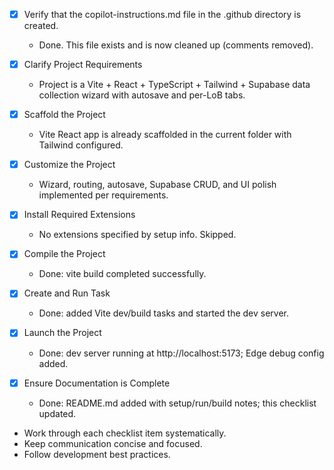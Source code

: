 - [x] Verify that the copilot-instructions.md file in the .github directory is created.
	- Done. This file exists and is now cleaned up (comments removed).

- [x] Clarify Project Requirements
	- Project is a Vite + React + TypeScript + Tailwind + Supabase data collection wizard with autosave and per-LoB tabs.

- [x] Scaffold the Project
	- Vite React app is already scaffolded in the current folder with Tailwind configured.

- [x] Customize the Project
	- Wizard, routing, autosave, Supabase CRUD, and UI polish implemented per requirements.

- [x] Install Required Extensions
	- No extensions specified by setup info. Skipped.

- [x] Compile the Project
	- Done: vite build completed successfully.

- [x] Create and Run Task
	- Done: added Vite dev/build tasks and started the dev server.

- [x] Launch the Project
	- Done: dev server running at http://localhost:5173; Edge debug config added.

- [x] Ensure Documentation is Complete
	- Done: README.md added with setup/run/build notes; this checklist updated.

- Work through each checklist item systematically.
- Keep communication concise and focused.
- Follow development best practices.
